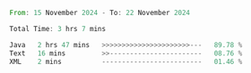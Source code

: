 <!--START_SECTION:waka-->

```rust
From: 15 November 2024 - To: 22 November 2024

Total Time: 3 hrs 7 mins

Java   2 hrs 47 mins   >>>>>>>>>>>>>>>>>>>>>>---   89.78 %
Text   16 mins         >>-----------------------   08.76 %
XML    2 mins          -------------------------   01.46 %
```

<!--END_SECTION:waka-->
